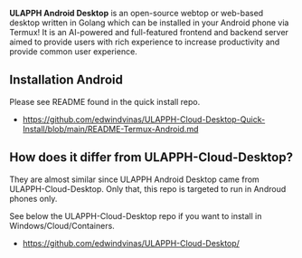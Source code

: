 **ULAPPH Android Desktop** is an open-source webtop or web-based desktop written in Golang which can be installed in your Android phone via Termux! It is an AI-powered and full-featured frontend and backend server aimed to provide users with rich experience to increase productivity and provide common user experience.

Installation Android 
----------------
Please see README found in the quick install repo.
- https://github.com/edwindvinas/ULAPPH-Cloud-Desktop-Quick-Install/blob/main/README-Termux-Android.md 

How does it differ from ULAPPH-Cloud-Desktop?
----------------
They are almost similar since ULAPPH Android Desktop came from ULAPPH-Cloud-Desktop. Only that, this repo is targeted to run in Androud phones only.

See below the ULAPPH-Cloud-Desktop repo if you want to install in Windows/Cloud/Containers.
- https://github.com/edwindvinas/ULAPPH-Cloud-Desktop/

